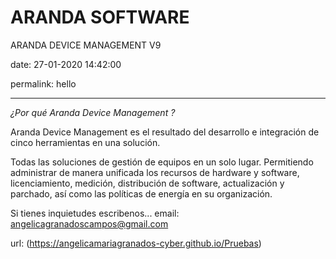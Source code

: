 
# ARANDA SOFTWARE 

ARANDA DEVICE MANAGEMENT V9

date: 27-01-2020 14:42:00


permalink: hello

-------------

*¿Por qué Aranda Device Management ?*

Aranda Device Management es el resultado del desarrollo e integración de cinco herramientas en una solución. 

Todas las soluciones de gestión de equipos en un solo lugar. Permitiendo administrar de manera unificada los recursos de hardware y
software, licenciamiento, medición, distribución de software,
actualización y parchado, así como las políticas de energía en su
organización.

Si tienes inquietudes escribenos...
email: angelicagranadoscampos@gmail.com


url: (https://angelicamariagranados-cyber.github.io/Pruebas)




